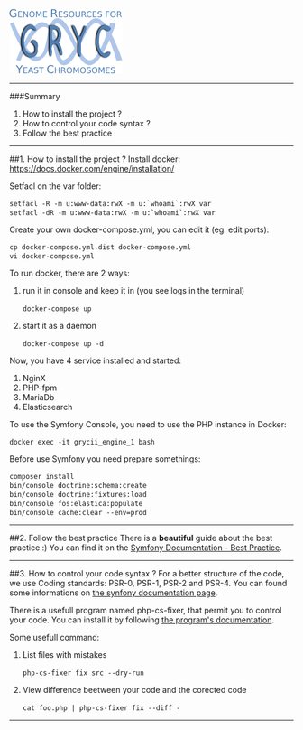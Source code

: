 ![GrycII](./web/images/GRYC_logo_beta_v2.png)

------------

###Summary
1. How to install the project ?
2. How to control your code syntax ?
3. Follow the best practice

------------

##1. How to install the project ?
Install docker: https://docs.docker.com/engine/installation/

Setfacl on the var folder:

    setfacl -R -m u:www-data:rwX -m u:`whoami`:rwX var
    setfacl -dR -m u:www-data:rwX -m u:`whoami`:rwX var

Create your own docker-compose.yml, you can edit it (eg: edit ports):

    cp docker-compose.yml.dist docker-compose.yml
    vi docker-compose.yml

To run docker, there are 2 ways:
1. run it in console and keep it in (you see logs in the terminal)

    `docker-compose up`
    
2. start it as a daemon

    `docker-compose up -d`

Now, you have 4 service installed and started:
1. NginX
2. PHP-fpm
3. MariaDb
4. Elasticsearch

To use the Symfony Console, you need to use the PHP instance in Docker:

    docker exec -it grycii_engine_1 bash
    
Before use Symfony you need prepare somethings:

    composer install
    bin/console doctrine:schema:create
    bin/console doctrine:fixtures:load
    bin/console fos:elastica:populate
    bin/console cache:clear --env=prod

----------------

##2. Follow the best practice
There is a **beautiful** guide about the best practice :) You can find it on the [Symfony Documentation - Best Practice](http://symfony.com/doc/current/best_practices/index.html).

----------------

##3. How to control your code syntax ?
For a better structure of the code, we use Coding standards: PSR-0, PSR-1, PSR-2 and PSR-4.
You can found some informations on [the synfony documentation page](http://symfony.com/doc/current/contributing/code/standards.html).

There is a usefull program named php-cs-fixer, that permit you to control your code. You can install it by following [the program's documentation](https://github.com/FriendsOfPHP/PHP-CS-Fixer).

Some usefull command:
1. List files with mistakes

    `php-cs-fixer fix src --dry-run`
    
2. View difference beetween your code and the corected code

    `cat foo.php | php-cs-fixer fix --diff -`
    
----------------
